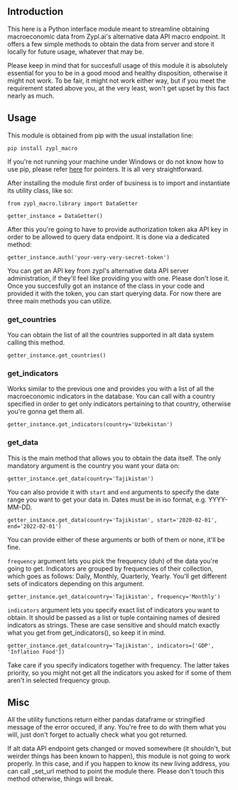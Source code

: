## Introduction

This here is a Python interface module meant to streamline obtaining macroeconomic data from Zypl.ai's alternative data API macro endpoint. It offers a few simple methods to obtain the data from server and store it locally for future usage, whatever that may be.

Please keep in mind that for succesfull usage of this module it is absolutely essential for you to be in a good mood and healthy disposition, otherwise it might not work. To be fair, it might not work either way, but if you meet the requirement stated above you, at the very least, won't get upset by this fact nearly as much.

## Usage

This module is obtained from pip with the usual installation line:
```
pip install zypl_macro
```
If you're not running your machine under Windows or do not know how to use pip, please refer [here](https://pip.pypa.io/en/stable/) for pointers. It is all very straightforward.

After installing the module first order of business is to import and instantiate its utility class, like so:
```
from zypl_macro.library import DataGetter

getter_instance = DataGetter()
```

After this you're going to have to provide authorization token aka API key in order to be allowed to query data endpoint. It is done via a dedicated method:
```
getter_instance.auth('your-very-very-secret-token')
```
You can get an API key from zypl's alternative data API server administration, if they'll feel like providing you with one. Please don't lose it.
Once you succesfully got an instance of the class in your code and provided it with the token, you can start querying data. For now there are three main methods you can utilize.

### get_countries

You can obtain the list of all the countries supported in alt data system calling this method.
```
getter_instance.get_countries()
```

### get_indicators

Works similar to the previous one and provides you with a list of all the macroeconomic indicators in the database. You can call with a country specified in order to get only indicators pertaining to that country, otherwise you're gonna get them all.
```
getter_instance.get_indicators(country='Uzbekistan')
```

### get_data

This is the main method that allows you to obtain the data itself. The only mandatory argument is the country you want your data on:
```
getter_instance.get_data(country='Tajikistan')
```

You can also provide it with `start` and `end` arguments to specify the date range you want to get your data in. Dates must be in iso format, e.g. YYYY-MM-DD.
```
getter_instance.get_data(country='Tajikistan', start='2020-02-01', end='2022-02-01')
```
You can provide either of these arguments or both of them or none, it'll be fine.

`frequency` argument lets you pick the frequency (duh) of the data you're going to get. Indicators are grouped by frequencies of their collection, which goes as follows: Daily, Monthly, Quarterly, Yearly. You'll get different sets of indicators depending on this argument.
```
getter_instance.get_data(country='Tajikistan', frequency='Monthly')
```

`indicators` argument lets you specify exact list of indicators you want to obtain. It should be passed as a list or tuple containing names of desired indicators as strings. These are case sensitive and should match exactly what you get from get_indicators(), so keep it in mind.
```
getter_instance.get_data(country='Tajikistan', indicators=['GDP', 'Inflation Food'])
```
Take care if you specify indicators together with frequency. The latter takes priority, so you might not get all the indicators you asked for if some of them aren't in selected frequency group.

## Misc
All the utility functions return either pandas dataframe or stringified message of the error occured, if any. You're free to do with them what you will, just don't forget to actually check what you got returned.

If alt data API endpoint gets changed or moved somewhere (it shouldn't, but weirder things has been known to happen), this module is not going to work properly. In this case, and if you happen to know its new living address, you can call _set_url method to point the module there. Please don't touch this method otherwise, things will break.